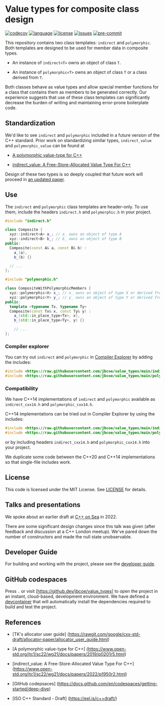 # Value types for composite class design

[![codecov][badge.codecov]][codecov] [![language][badge.language]][language]
[![license][badge.license]][license] [![issues][badge.issues]][issues]
[![pre-commit][badge.pre-commit]][pre-commit]

[badge.language]: https://img.shields.io/badge/language-C%2B%2B14-yellow.svg
[badge.codecov]:
    https://img.shields.io/codecov/c/github/jbcoe/value_types/master.svg?logo=codecov
[badge.license]: https://img.shields.io/badge/license-MIT-blue.svg
[badge.issues]: https://img.shields.io/github/issues/jbcoe/value_types.svg
[badge.pre-commit]: https://img.shields.io/badge/pre--commit-enabled-brightgreen?logo=pre-commit

[codecov]: https://codecov.io/gh/jbcoe/value_types
[language]: https://en.wikipedia.org/wiki/C%2B%2B14
[license]: https://en.wikipedia.org/wiki/MIT_License
[issues]: http://github.com/jbcoe/value_types/issues
[pre-commit]: https://github.com/pre-commit/pre-commit

This repository contains two class templates: `indirect` and `polymorphic`. Both
templates are designed to be used for member data in composite types.

* An instance of `indirect<T>` owns an object of class `T`.

* An instance of `polymorphic<T>` owns an object of class `T` or a class derived
from `T`.

Both classes behave as value types and allow special member functions for a
class that contains them as members to be generated correctly. Our experience
suggests that use of these class templates can significantly decrease the burden
of writing and maintaining error-prone boilerplate code.

## Standardization

We'd like to see `indirect` and `polymorphic` included in a future version of
the C++ standard. Prior work on standardizing similar types, `indirect_value`
and `polymorphic_value` can be found at

* [A polymorphic value-type for
  C++](https://www.open-std.org/jtc1/sc22/wg21/docs/papers/2019/p0201r5.html)

* [indirect_value: A Free-Store-Allocated Value Type For
  C++](https://www.open-std.org/jtc1/sc22/wg21/docs/papers/2022/p1950r2.html)

Design of these two types is so deeply coupled that future work will proceed in
[an updated paper](DRAFT.md).

## Use

The `indirect` and `polymorphic` class templates are header-only. To use them,
include the headers `indirect.h` and `polymorphic.h` in your project.

```cpp
#include "indirect.h"

class Composite {
  xyz::indirect<A> a_; // a_ owns an object of type A
  xyz::indirect<B> b_; // b_ owns an object of type B
public:
  Composite(const A& a, const B& b) :
    a_(a),
    b_(b) {}

  // ...
};
```

```cpp
#include "polymorphic.h"

class CompositeWithPolymorphicMembers {
  xyz::polymorphic<X> x_; // x_ owns an object of type X or derived from X
  xyz::polymorphic<Y> y_; // y_ owns an object of type Y or derived from Y
public:
  template <typename Tx, typename Ty>
  Composite(const Tx& x, const Ty& y) :
    a_(std::in_place_type<Tx>, x),
    b_(std::in_place_type<Ty>, y) {}

    // ...
};
```

### Compiler explorer

You can try out `indirect` and `polymorphic` in [Compiler Explorer](https://godbolt.org/)
by adding the includes:

```cpp
#include <https://raw.githubusercontent.com/jbcoe/value_types/main/indirect.h>
#include <https://raw.githubusercontent.com/jbcoe/value_types/main/polymorphic.h>
```

### Compatibility

We have C++14 implementations of `indirect` and `polymorphic` available as
`indirect_cxx14.h` and `polymorphic_cxx14.h`.

C++14 implementations can be tried out in Compiler Explorer by using the includes:

```cpp
#include <https://raw.githubusercontent.com/jbcoe/value_types/main/indirect_cxx14.h>
#include <https://raw.githubusercontent.com/jbcoe/value_types/main/polymorphic_cxx14.h>
```

or by including headers `indirect_cxx14.h` and `polymorphic_cxx14.h` into your project.

We duplicate some code between the C++20 and C++14 implementations so that
single-file includes work.

## License

This code is licensed under the MIT License. See [LICENSE](LICENSE) for details.

## Talks and presentations

We spoke about an earlier draft at [C++ on
Sea](https://www.youtube.com/watch?v=sjLRX4WMvlU) in 2022.

There are some significant design changes since this talk was given (after feedback
and discussion at a C++ London meetup). We've pared down the number of constructors
and made the null state unobservable.

## Developer Guide

For building and working with the project, please see the [developer guide](DEVELOPMENT.md).

## GitHub codespaces

Press `.` or visit [https://github.dev/jbcoe/value_types] to open the project in
an instant, cloud-based, development environment. We have defined a
[devcontainer](.devcontainer/devcontainer.json) that will automatically install
the dependencies required to build and test the project.

## References

* [TK's allocator user guide]
  (https://rawgit.com/google/cxx-std-draft/allocator-paper/allocator_user_guide.html)

* [A polymorphic value-type for C++]
  (https://www.open-std.org/jtc1/sc22/wg21/docs/papers/2019/p0201r5.html)

* [indirect_value: A Free-Store-Allocated Value Type For C++]
  (https://www.open-std.org/jtc1/sc22/wg21/docs/papers/2022/p1950r2.html)

* [GitHub codepsaces]
  (https://docs.github.com/en/codespaces/getting-started/deep-dive)

* [ISO C++ Standard - Draft]
  (https://eel.is/c++draft/)
